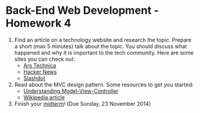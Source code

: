# Back-End Web Development - Homework 4

1. Find an article on a technology website and research the topic. Prepare a short (max 5 minutes) talk about the topic. You should discuss what happened and why it is important to the tech community. Here are some sites you can check out:
    * [Ars Technica](http://arstechnica.com/)
    * [Hacker News](https://news.ycombinator.com/)
    * [Slashdot](http://slashdot.org/)
2. Read about the MVC design pattern. Some resources to get you started:
    * [Understanding Model-View-Controller](http://blog.codinghorror.com/understanding-model-view-controller/)
    * [Wikipedia article](http://en.wikipedia.org/wiki/Model%E2%80%93view%E2%80%93controller)
3. Finish your [midterm](../../midterm.md)! (Due Sunday, 23 November 2014)

